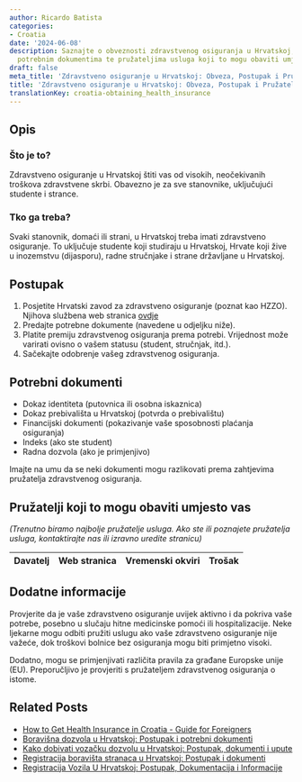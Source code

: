 ```yaml
---
author: Ricardo Batista
categories:
- Croatia
date: '2024-06-08'
description: Saznajte o obveznosti zdravstvenog osiguranja u Hrvatskoj, postupku prijave,
  potrebnim dokumentima te pružateljima usluga koji to mogu obaviti umjesto vas.
draft: false
meta_title: 'Zdravstveno osiguranje u Hrvatskoj: Obveza, Postupak i Pružatelji'
title: 'Zdravstveno osiguranje u Hrvatskoj: Obveza, Postupak i Pružatelji'
translationKey: croatia-obtaining_health_insurance
---
```



## Opis
### Što je to?
Zdravstveno osiguranje u Hrvatskoj štiti vas od visokih, neočekivanih troškova zdravstvene skrbi. Obavezno je za sve stanovnike, uključujući studente i strance.

### Tko ga treba?
Svaki stanovnik, domaći ili strani, u Hrvatskoj treba imati zdravstveno osiguranje. To uključuje studente koji studiraju u Hrvatskoj, Hrvate koji žive u inozemstvu (dijasporu), radne stručnjake i strane državljane u Hrvatskoj.

## Postupak

1. Posjetite Hrvatski zavod za zdravstveno osiguranje (poznat kao HZZO). Njihova službena web stranica [ovdje](https://hzzo.hr:443/)
2. Predajte potrebne dokumente (navedene u odjeljku niže).
3. Platite premiju zdravstvenog osiguranja prema potrebi. Vrijednost može varirati ovisno o vašem statusu (student, stručnjak, itd.).
4. Sačekajte odobrenje vašeg zdravstvenog osiguranja.

## Potrebni dokumenti

- Dokaz identiteta (putovnica ili osobna iskaznica)
- Dokaz prebivališta u Hrvatskoj (potvrda o prebivalištu)
- Financijski dokumenti (pokazivanje vaše sposobnosti plaćanja osiguranja)
- Indeks (ako ste student)
- Radna dozvola (ako je primjenjivo)

Imajte na umu da se neki dokumenti mogu razlikovati prema zahtjevima pružatelja zdravstvenog osiguranja.

## Pružatelji koji to mogu obaviti umjesto vas
_(Trenutno biramo najbolje pružatelje usluga. Ako ste ili poznajete pružatelja usluga, kontaktirajte nas ili izravno uredite stranicu)_

| Davatelj | Web stranica | Vremenski okviri | Trošak |
| --------------- | --------------- | :-------------: | :-------------: |

## Dodatne informacije
Provjerite da je vaše zdravstveno osiguranje uvijek aktivno i da pokriva vaše potrebe, posebno u slučaju hitne medicinske pomoći ili hospitalizacije. Neke ljekarne mogu odbiti pružiti uslugu ako vaše zdravstveno osiguranje nije važeće, dok troškovi bolnice bez osiguranja mogu biti primjetno visoki.

Dodatno, mogu se primjenjivati različita pravila za građane Europske unije (EU). Preporučljivo je provjeriti s pružateljem zdravstvenog osiguranja o istome.
## Related Posts

- [How to Get Health Insurance in Croatia - Guide for Foreigners](https://tramitit.com/hr/guides/croatia/registracija_za_zdravstveni_karton_stranca/)
- [Boravišna dozvola u Hrvatskoj: Postupak i potrebni dokumenti](https://tramitit.com/hr/guides/croatia/dobivanje_dozvole_za_useljenje/)
- [Kako dobivati vozačku dozvolu u Hrvatskoj: Postupak, dokumenti i upute](https://tramitit.com/hr/guides/croatia/izdavanje_vozacke_dozvole/)
- [Registracija boravišta stranaca u Hrvatskoj: Postupak i dokumenti](https://tramitit.com/hr/guides/croatia/prijava_prebivalista_stranaca/)
- [Registracija Vozila U Hrvatskoj: Postupak, Dokumentacija i Informacije](https://tramitit.com/hr/guides/croatia/registracija_vozila/)